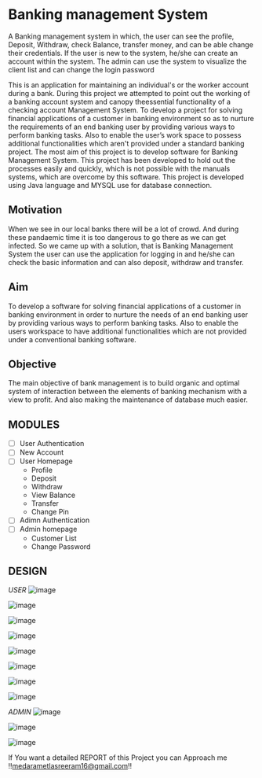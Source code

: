 # Banking management System 
 A Banking management system in which, the user can see the profile, Deposit, Withdraw, check Balance, transfer money, and can be able change their credentials. If the user is new to the system, he/she can create an account within the system. The admin can use the system to visualize the client list and can change the login password

This is an application for maintaining an individual's or the worker account during a bank. During this project we attempted to point out the working of a banking account system and canopy theessential functionality of a checking account Management System. To develop a project for solving financial applications of a customer in banking environment so as to nurture the requirements of an end banking user by providing various ways to perform banking tasks. Also to enable the user’s work space to possess additional functionalities which aren't provided under a standard banking project. The most aim of this project is to develop software for Banking Management System. This project has been developed to hold out the processes easily and quickly, which is not possible with the manuals systems, which are overcome by this software. This project is developed using Java language and MYSQL use for database connection. 

## Motivation
When we see in our local banks there will be a lot of crowd. And during these pandaemic time it is too dangerous to go there as we can get infected. So we came up with a solution, that is Banking Management System the user can use the application for logging in and he/she can check the basic information and can also deposit, withdraw and transfer.

## Aim
To develop a software for solving financial applications of a customer in banking environment in order to nurture the needs of an end banking user by providing various ways to perform banking tasks. Also to enable the users workspace to have additional functionalities which are not provided under a conventional banking software.

## Objective
The main objective of bank management is to build organic and optimal system of interaction between the elements of banking mechanism with a view to profit. And also making the maintenance of database much easier.

## MODULES
- [ ] User Authentication
- [ ] New Account
- [ ] User Homepage
    * Profile
    * Deposit
    * Withdraw
    * View Balance
    * Transfer
    * Change Pin
 - [ ] Adimn Authentication
 - [ ] Admin homepage
    * Customer List
    * Change Password
    

## DESIGN
*USER*
![image](https://user-images.githubusercontent.com/59334770/211003619-320d9cd1-c3d3-4e6a-94f8-5981bec6e460.png)

![image](https://user-images.githubusercontent.com/59334770/211004570-efda1171-db8f-4900-9887-e5be266b114e.png)

![image](https://user-images.githubusercontent.com/59334770/211004620-91d67edf-84cf-4c2e-9a87-ffb8c9379e13.png)

![image](https://user-images.githubusercontent.com/59334770/211004672-71dc90f8-ab74-4a47-99a8-6ebbbf5cadfa.png)

![image](https://user-images.githubusercontent.com/59334770/211004694-50a3005e-2847-4f1b-ba63-7b5bdf6e627e.png)

![image](https://user-images.githubusercontent.com/59334770/211004725-f2e5a946-bd9b-4bdf-981c-1b5d643f1df3.png)

![image](https://user-images.githubusercontent.com/59334770/211004754-00591237-6884-41e0-8763-bd193cd8509a.png)

![image](https://user-images.githubusercontent.com/59334770/211004776-86393a65-0304-4bf6-86d8-719b24858e1d.png)

*ADMIN*
![image](https://user-images.githubusercontent.com/59334770/211004838-bb8f1024-462e-481f-a470-8d0e66f9e7c5.png)

![image](https://user-images.githubusercontent.com/59334770/211004872-b81ac055-98b3-4080-9bf6-4339de74b803.png)

![image](https://user-images.githubusercontent.com/59334770/211004888-1047c154-98c4-49d6-aa0b-0a0f51949565.png)


If You want a detailed REPORT of this Project you can Approach me !!medarametlasreeram16@gmail.com!!


